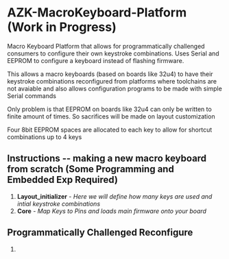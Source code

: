 # AZK-MacroKeyboard-Platform (Work in Progress)

Macro Keyboard Platform that allows for programmatically challenged consumers to configure their own keystroke combinations. Uses Serial and EEPROM to configure a keyboard instead of flashing firmware. 

This allows a macro keyboards (based on boards like 32u4) to have their keystroke combinations reconfigured from platforms where toolchains are not avaiable and also allows configuration programs to be made with simple Serial commands

Only problem is that EEPROM on boards like 32u4 can only be written to finite amount of times. So sacrifices will be made on layout customization

Four 8bit EEPROM spaces are allocated to each key to allow for shortcut combinations up to 4 keys



## Instructions -- making a new macro keyboard from scratch (Some Programming and Embedded Exp Required)
1. **Layout_initializer** - *Here we will define how many keys are used and intial keystroke combinations*<br>
2. **Core** - *Map Keys to Pins and loads main firmware onto your board*


## Programmatically Challenged Reconfigure
1. 
